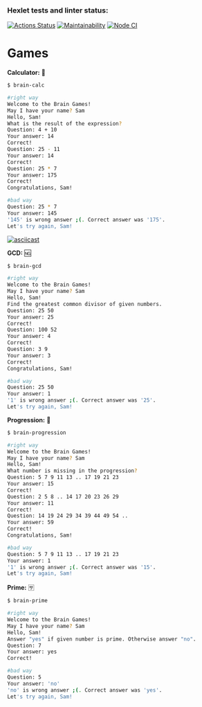 ### Hexlet tests and linter status:
[![Actions Status](https://github.com/novda/frontend-project-lvl1/workflows/hexlet-check/badge.svg)](https://github.com/novda/frontend-project-lvl1/actions)
[![Maintainability](https://api.codeclimate.com/v1/badges/a99a88d28ad37a79dbf6/maintainability)](https://codeclimate.com/github/codeclimate/codeclimate/maintainability)
[![Node CI](https://github.com/hexlet-boilerplates/nodejs-package/workflows/Node%20CI/badge.svg)](https://github.com/novda/frontend-project-lvl1/actions)

# Games

**Calculator:** :abacus:
```bash
$ brain-calc

#right way
Welcome to the Brain Games!
May I have your name? Sam
Hello, Sam!
What is the result of the expression?
Question: 4 + 10
Your answer: 14
Correct!
Question: 25 - 11
Your answer: 14
Correct!
Question: 25 * 7
Your answer: 175
Correct!
Congratulations, Sam!

#bad way
Question: 25 * 7
Your answer: 145
'145' is wrong answer ;(. Correct answer was '175'.
Let's try again, Sam!
```
[![asciicast](https://asciinema.org/a/6csPKmrZFMacHdJeILUUlOw9M.svg)](https://asciinema.org/a/6csPKmrZFMacHdJeILUUlOw9M)

**GCD:** :ng:
```bash
$ brain-gcd

#right way
Welcome to the Brain Games!
May I have your name? Sam
Hello, Sam!
Find the greatest common divisor of given numbers.
Question: 25 50
Your answer: 25
Correct!
Question: 100 52
Your answer: 4
Correct!
Question: 3 9
Your answer: 3
Correct!
Congratulations, Sam!

#bad way
Question: 25 50
Your answer: 1
'1' is wrong answer ;(. Correct answer was '25'.
Let's try again, Sam!
```

**Progression:** :1234:	
```bash
$ brain-progression

#right way
Welcome to the Brain Games!
May I have your name? Sam
Hello, Sam!
What number is missing in the progression?
Question: 5 7 9 11 13 .. 17 19 21 23
Your answer: 15
Correct!
Question: 2 5 8 .. 14 17 20 23 26 29
Your answer: 11
Correct!
Question: 14 19 24 29 34 39 44 49 54 ..
Your answer: 59
Correct!
Congratulations, Sam!

#bad way
Question: 5 7 9 11 13 .. 17 19 21 23
Your answer: 1
'1' is wrong answer ;(. Correct answer was '15'.
Let's try again, Sam!
```

**Prime:** :sa:
```bash
$ brain-prime

#right way
Welcome to the Brain Games!
May I have your name? Sam
Hello, Sam!
Answer "yes" if given number is prime. Otherwise answer "no".
Question: 7
Your answer: yes
Correct!

#bad way
Question: 5 
Your answer: 'no'
'no' is wrong answer ;(. Correct answer was 'yes'.
Let's try again, Sam!
```
